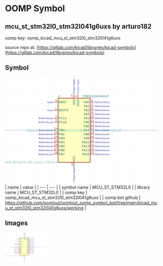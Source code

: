 # OOMP Symbol  
## mcu_st_stm32l0_stm32l041g6uxs  by arturo182  
  
oomp key: oomp_kicad_mcu_st_stm32l0_stm32l041g6uxs  
  
source repo at: [https://gitlab.com/kicad/libraries/kicad-symbols](https://gitlab.com/kicad/libraries/kicad-symbols)  
## Symbol  
  
[![working.png](working_600.png)](working.png)  
| name | value | 
| --- | --- | 
| symbol name | MCU_ST_STM32L0 | 
| library name | MCU_ST_STM32L0 | 
| oomp key | oomp_kicad_mcu_st_stm32l0_stm32l041g6uxs | 
| oomp bot github | https://github.com/oomlout/oomlout_oomp_symbol_bot/tree/main/kicad_mcu_st_stm32l0_stm32l041g6uxs/working | 
## Images  
  
[![working.png](working_140.png)](working.png)  
